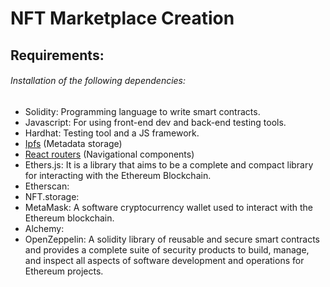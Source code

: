 # NFT Marketplace Creation
## Requirements:
###### Installation of the following dependencies:
- Solidity: Programming language to write smart contracts. 
- Javascript: For using front-end dev and back-end testing tools.
- Hardhat: Testing tool and a JS framework.
- [Ipfs](https://ipfs.io/) (Metadata storage)
- [React routers](https://v5.reactrouter.com/) (Navigational components)
- Ethers.js: It is a library that aims to be a complete and compact library for interacting with the Ethereum Blockchain.
- Etherscan: 
- NFT.storage:
- MetaMask: A software cryptocurrency wallet used to interact with the Ethereum blockchain.
- Alchemy:
- OpenZeppelin: A solidity library of reusable and secure smart contracts and provides a   complete suite of security products to build, manage, and inspect all aspects of software development and operations for Ethereum projects.
